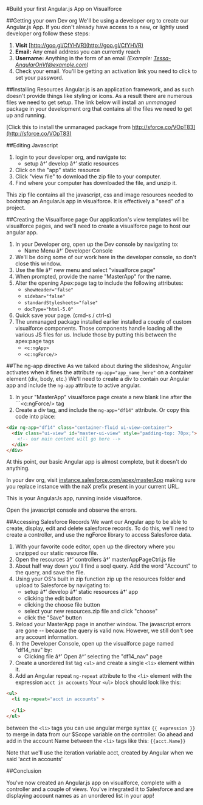 #Build your first Angular.js App on Visualforce

##Getting your own Dev org
We'll be using a developer org to create our Angular.js App. If you don't already have access to a new, or lightly used developer org follow these steps:

1. __Visit__ [http://goo.gl/CfYHVR](http://goo.gl/CfYHVR) 
2. __Email:__ Any email address you can currently reach
3. __Username:__ Anything in the form of an email _(Example: Tessa-AngularOnVf@example.com)_
4. Check your email. You'll be getting an activation link you need to click to set your password.

##Installing Resources
Angular.js is an application framework, and as such doesn't provide things like styling or icons. As a result there are numerous files we need to get setup. The link below will install an *unmanaged* package in your development org that contains all the files we need to get up and running. 

[Click this to install the unmanaged package from http://sforce.co/VOpT83](http://sforce.co/VOpT83)

##Editing Javascript
1. login to your developer org, and navigate to:
	- setup â†’ develop â†’ static resources
2. Click on the "app" static resource
3. Click "view file" to download the zip file to your computer.
4. Find where your computer has downloaded the file, and unzip it.

This zip file contains all the javascript, css and image resources needed to bootstrap an AngularJs app in visualforce. It is effectively a "seed" of a project. 

##Creating the Visualforce page
Our application's view templates will be visualforce pages, and we'll need to create a visualforce page to host our angular app. 

1. In your Developer org, open up the Dev console by navigating to: 
	- Name Menu â†’ Developer Console
2. We'll be doing some of our work here in the developer console, so don't close this window.
3. Use the file â†’ new menu and select "visualforce page"
4. When prompted, provide the name "MasterApp" for the name.
5. Alter the opening Apex:page tag to include the following attributes:
	- ```showHeader="false"```
	- ```sidebar="false"```
	- ```standardStylesheets="false"```
	- ```docType="html-5.0"```
6. Quick save your page. (cmd-s / ctrl-s)
7. The unmanaged package installed earlier installed a couple of custom visualforce components. Those components handle loading all the various JS files for us. Include those by putting this between the apex:page tags
	- ```<c:ngApp>```
	- ```<c:ngForce/>```

##The ng-app directive
As we talked about during the slideshow, Angular activates when it fines the attribute ```ng-app="app_name_here"``` on a container element (div, body, etc.) We'll need to create a div to contain our Angular app and include the ```ng-app``` attribute to active angular.

1. In your "MasterApp" visualforce page create a new blank line after the ```<c:ngForce/> tag
2. Create a div tag, and include the ```ng-app="df14"``` attribute. Or copy this code into place:

```html
<div ng-app="df14" class="container-fluid ui-view-container">
  <div class="ui-view" id="master-ui-view" style="padding-top: 70px;">
    <!-- our main content will go here -->
  </div>
</div>
```

At this point, our basic Angular app is almost complete, but it doesn't do anything.

In your dev org, visit [instance.salesforce.com/apex/masterApp](instance.salesforce.com/apex/masterApp) making sure you replace instance with the naX prefix present in your current URL.

This is your AngularJs app, running inside visualforce.

Open the javascript console and observe the errors.

##Accessing Salesforce Records
We want our Angular app to be able to create, display, edit and delete salesforce records. To do this, we'll need to create a controller, and use the ngForce library to access Salesforce data.

1. With your favorite code editor, open up the directory where you unzipped our static resource file.
2. Open the resources â†’ controllers â†’ masterAppPageCtrl.js file
3. About half way down you'll find a soql query. Add the word "Account" to the query, and save the file.
4. Using your OS's built in zip function zip up the resources folder and upload to Salesforce by navigating to:
	- setup â†’ develop â†’ static resources â†’ app
	- clicking the edit button
	- clicking the choose file button
	- select your new resources.zip file and click "choose"
	- click the "Save" button
5. Reload your MasterApp page in another window. The javascript errors are gone -- because the query is valid now. However, we still don't see any account information.
6. In the Developer Console, open up the visualforce page named "df14_nav" by:
	- Clicking file â†’ Open â†’ selecting the "df14_nav" page
7. Create a unordered list tag ```<ul>``` and create a single ```<li>``` element within it. 
8. Add an Angular repeat ```ng-repeat``` attribute to the ```<li>``` element with the expression ```acct in accounts``` Your ```<ul>``` block should look like this:

```html
<ul>
  <li ng-repeat="acct in accounts" >
	
  </li>
</ul>
```
between the ```<li>``` tags you can use angular merge syntax ```{{ expression }} ``` to merge in data from our $Scope variable on the controller. Go ahead and add in the account Name between the ```<li>``` tags like this:
``` {{acct.Name}} ``` 

Note that we'll use the iteration variable acct, created by Angular when we said 'acct in accounts'  

##Conclusion

You've now created an Angular.js app on visualforce, complete with a controller and a couple of views. You've integrated it to Salesforce and are displaying account names as an unordered list in your app! 
